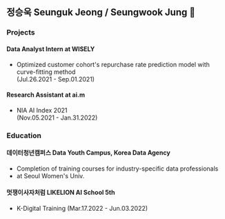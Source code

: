## 정승욱 Seunguk Jeong / Seungwook Jung 👋

### Projects
#### Data Analyst Intern at WISELY
- Optimized customer cohort's repurchase rate prediction model with curve-fitting method  
(Jul.26.2021 - Sep.01.2021) 

#### Research Assistant at ai.m 
- NIA AI Index 2021   
(Nov.05.2021 - Jan.31.2022)

### Education  
#### 데이터청년캠퍼스 Data Youth Campus, Korea Data Agency
- Completion of training courses for industry-specific data professionals
- at Seoul Women's Univ.

#### 멋쟁이사자처럼 LIKELION AI School 5th 
- K-Digital Training
(Mar.17.2022 - Jun.03.2022)

<!--
**SeungukJeong/SeungukJeong** is a ✨ _special_ ✨ repository because its `README.md` (this file) appears on your GitHub profile.

Here are some ideas to get you started:

- 🔭 I’m currently working on ...
- 🌱 I’m currently learning ...
- 👯 I’m looking to collaborate on ...
- 🤔 I’m looking for help with ...
- 💬 Ask me about ...
- 📫 How to reach me: ...
- 😄 Pronouns: ...
- ⚡ Fun fact: ...
-->
